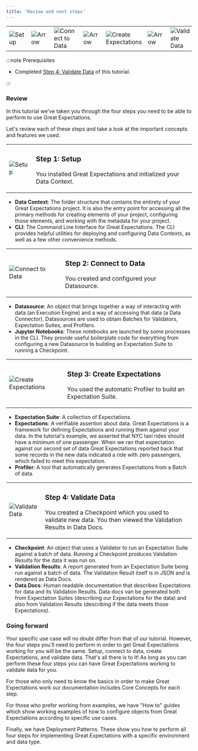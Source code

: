 ```yaml
---
title: 'Review and next steps'
---
```


<table class="borderless center">
<tr>
    <td>
        <img
          src={require('../../images/universal_map/Gear-active.png').default}
          alt="Setup"
        />
    </td>
    <td>
        <img
          src={require('../../images/universal_map/Arrow.png').default}
          alt="Arrow"
        />
    </td>
    <td>
        <img
          src={require('../../images/universal_map/Outlet-active.png').default}
          alt="Connect to Data"
        />
    </td>
    <td>
        <img
          src={require('../../images/universal_map/Arrow.png').default}
          alt="Arrow"
        />
    </td>
    <td>
        <img
          src={require('../../images/universal_map/Flask-active.png').default}
          alt="Create Expectations"
        />
    </td>
    <td>
        <img
          src={require('../../images/universal_map/Arrow.png').default}
          alt="Arrow"
        />
    </td>
    <td>
        <img
          src={require('../../images/universal_map/Checkmark-active.png').default}
          alt="Validate Data"
        />
    </td>
</tr>
</table>

:::note Prerequisites

- Completed [Step 4: Validate Data](tutorial_validate_data.md) of this tutorial.

:::

### Review
In this tutorial we've taken you through the four steps you need to be able to perform to use Great Expectations.

Let's review each of these steps and take a look at the important concepts and features we used.

<table class="borderless">
    <tr>
        <td><img src={require('../../images/universal_map/Gear-active.png').default} alt="Setup" /></td>
        <td>
            <h3>Step 1: Setup</h3>
            <p>You installed Great Expectations and initialized your Data Context.</p>
        </td>
    </tr>
</table>

- **Data Context**: The folder structure that contains the entirety of your Great Expectations project.  It is also the entry point for accessing all the primary methods for creating elements of your project, configuring those elements, and working with the metadata for your project.
- **CLI**: The Command Line Interface for Great Expectations.  The CLI provides helpful utilities for deploying and configuring Data Contexts, as well as a few other convenience methods.

<table class="borderless">
    <tr>
        <td><img src={require('../../images/universal_map/Outlet-active.png').default} alt="Connect to Data" /></td>
        <td>
            <h3>Step 2: Connect to Data</h3>
            <p>You created and configured your Datasource.</p>
        </td>
    </tr>
</table>

- **Datasource**: An object that brings together a way of interacting with data (an Execution Engine) and a way of accessing that data (a Data Connector). Datasources are used to obtain Batches for Validators, Expectation Suites, and Profilers.
- **Jupyter Notebooks**: These notebooks are launched by some processes in the CLI.  They provide useful boilerplate code for everything from configuring a new Datasource to building an Expectation Suite to running a Checkpoint.

<table class="borderless">
    <tr>
        <td><img src={require('../../images/universal_map/Flask-active.png').default} alt="Create Expectations" /></td>
        <td>
            <h3>Step 3: Create Expectations</h3>
            <p>You used the automatic Profiler to build an Expectation Suite.</p>
        </td>
    </tr>
</table>

- **Expectation Suite**: A collection of Expectations.
- **Expectations**: A verifiable assertion about data. Great Expectations is a framework for defining Expectations and running them against your data. In the tutorial's example, we asserted that NYC taxi rides should have a minimum of one passenger.  When we ran that expectation against our second set of data Great Expectations reported back that some records in the new data indicated a ride with zero passengers, which failed to meet this expectation.
- **Profiler**: A tool that automatically generates Expectations from a Batch of data.

<table class="borderless">
    <tr>
        <td><img src={require('../../images/universal_map/Checkmark-active.png').default} alt="Validate Data" /></td>
        <td>
            <h3>Step 4: Validate Data</h3>
            <p>You created a Checkpoint which you used to validate new data.  You then viewed the Validation Results in Data Docs.</p>
        </td>
    </tr>
</table>

- **Checkpoint**: An object that uses a Validator to run an Expectation Suite against a batch of data.  Running a Checkpoint produces Validation Results for the data it was run on.
- **Validation Results**: A report generated from an Expectation Suite being run against a batch of data.  The Validation Result itself is in JSON and is rendered as Data Docs.
- **Data Docs**: Human readable documentation that describes Expectations for data and its Validation Results.  Data docs van be generated both from Expectation Suites (describing our Expectations for the data) and also from Validation Results (describing if the data meets those Expectations).

### Going forward

Your specific use case will no doubt differ from that of our tutorial.  However, the four steps you'll need to perform in order to get Great Expectations working for you will be the same.  Setup, connect to data, create Expectations, and validate data.  That's all there is to it!  As long as you can perform these four steps you can have Great Expectations working to validate data for you.

For those who only need to know the basics in order to make Great Expectations work our documentation includes Core Concepts for each step.

For those who prefer working from examples, we have "How to" guides which show working examples of how to configure objects from Great Expectations according to specific use cases.

Finally, we have Deployment Patterns.  These show you how to perform all four steps for implementing Great Expectations with a specific environment and data type.